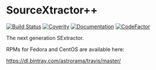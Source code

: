 # SourceXtractor++ 
[![Build Status](https://travis-ci.org/astrorama/SourceXtractorPlusPlus.svg?branch=develop)](https://travis-ci.org/astrorama/SourceXtractorPlusPlus)
[![Coverity](https://scan.coverity.com/projects/19270/badge.svg?flat=1)](https://scan.coverity.com/projects/astrorama-sextractorxx)
[![Documentation](https://readthedocs.org/projects/sourcextractorplusplus/badge/?version=latest)](https://sourcextractorplusplus.readthedocs.io/en/latest/Introduction.html)
[![CodeFactor](https://www.codefactor.io/repository/github/astrorama/sourcextractorplusplus/badge/develop)](https://www.codefactor.io/repository/github/astrorama/sourcextractorplusplus/overview/develop)

The next generation SExtractor.


RPMs for Fedora and CentOS are available here:

https://dl.bintray.com/astrorama/travis/master/
